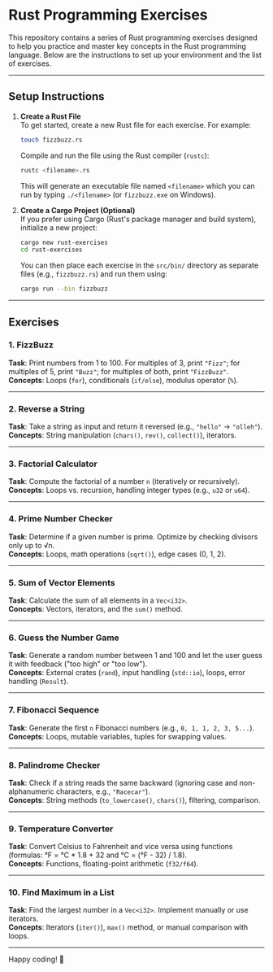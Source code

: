 # Rust Programming Exercises

This repository contains a series of Rust programming exercises designed to help you practice and master key concepts in the Rust programming language. Below are the instructions to set up your environment and the list of exercises.

---

## Setup Instructions

1. **Create a Rust File**  
   To get started, create a new Rust file for each exercise. For example:

   ```bash
   touch fizzbuzz.rs
   ```

   Compile and run the file using the Rust compiler (`rustc`):

   ```bash
   rustc <filename>.rs
   ```

   This will generate an executable file named `<filename>` which you can run by typing `./<filename>` (or `fizzbuzz.exe` on Windows).

2. **Create a Cargo Project (Optional)**  
   If you prefer using Cargo (Rust's package manager and build system), initialize a new project:

   ```bash
   cargo new rust-exercises
   cd rust-exercises
   ```

   You can then place each exercise in the `src/bin/` directory as separate files (e.g., `fizzbuzz.rs`) and run them using:

   ```bash
   cargo run --bin fizzbuzz
   ```

---

## Exercises

### 1. FizzBuzz

**Task**: Print numbers from 1 to 100. For multiples of 3, print `"Fizz"`; for multiples of 5, print `"Buzz"`; for multiples of both, print `"FizzBuzz"`.  
**Concepts**: Loops (`for`), conditionals (`if/else`), modulus operator (`%`).

---

### 2. Reverse a String

**Task**: Take a string as input and return it reversed (e.g., `"hello"` → `"olleh"`).  
**Concepts**: String manipulation (`chars()`, `rev()`, `collect()`), iterators.

---

### 3. Factorial Calculator

**Task**: Compute the factorial of a number `n` (iteratively or recursively).  
**Concepts**: Loops vs. recursion, handling integer types (e.g., `u32` or `u64`).

---

### 4. Prime Number Checker

**Task**: Determine if a given number is prime. Optimize by checking divisors only up to √n.  
**Concepts**: Loops, math operations (`sqrt()`), edge cases (0, 1, 2).

---

### 5. Sum of Vector Elements

**Task**: Calculate the sum of all elements in a `Vec<i32>`.  
**Concepts**: Vectors, iterators, and the `sum()` method.

---

### 6. Guess the Number Game

**Task**: Generate a random number between 1 and 100 and let the user guess it with feedback ("too high" or "too low").  
**Concepts**: External crates (`rand`), input handling (`std::io`), loops, error handling (`Result`).

---

### 7. Fibonacci Sequence

**Task**: Generate the first `n` Fibonacci numbers (e.g., `0, 1, 1, 2, 3, 5...`).  
**Concepts**: Loops, mutable variables, tuples for swapping values.

---

### 8. Palindrome Checker

**Task**: Check if a string reads the same backward (ignoring case and non-alphanumeric characters, e.g., `"Racecar"`).  
**Concepts**: String methods (`to_lowercase()`, `chars()`), filtering, comparison.

---

### 9. Temperature Converter

**Task**: Convert Celsius to Fahrenheit and vice versa using functions (formulas: °F = °C * 1.8 + 32 and °C = (°F - 32) / 1.8).  
**Concepts**: Functions, floating-point arithmetic (`f32/f64`).

---

### 10. Find Maximum in a List

**Task**: Find the largest number in a `Vec<i32>`. Implement manually or use iterators.  
**Concepts**: Iterators (`iter()`), `max()` method, or manual comparison with loops.

---

Happy coding! 🚀

